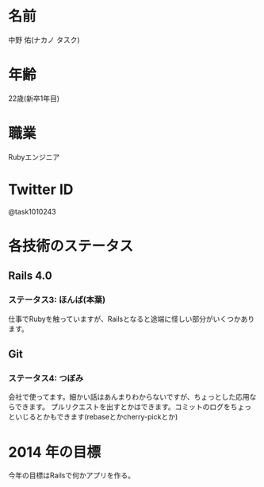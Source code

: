 # 名前
中野 佑(ナカノ タスク)

# 年齢
22歳(新卒1年目)

# 職業
Rubyエンジニア

# Twitter ID
@task1010243

# 各技術のステータス
## Rails 4.0
### ステータス3: ほんば(本葉)
仕事でRubyを触っていますが、Railsとなると途端に怪しい部分がいくつかあります。

## Git
### ステータス4: つぼみ
会社で使ってます。細かい話はあんまりわからないですが、ちょっとした応用ならできます。
プルリクエストを出すとかはできます。コミットのログをちょっといじるとかもできます(rebaseとかcherry-pickとか)

# 2014 年の目標
今年の目標はRailsで何かアプリを作る。
